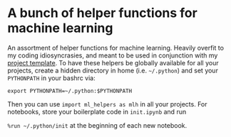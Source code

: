 # A bunch of helper functions for machine learning
An assortment of helper functions for machine learning. Heavily overfit to my coding idiosyncrasies, and meant to be used in conjunction with my [project template](https://github.com/vmasrani/ml_project_skeleton).
To have these helpers be globally available for all your projects, create a hidden directory in home (i.e. `~/.python`) and set your `PYTHONPATH` in your bashrc via:

`export PYTHONPATH=~/.python:$PYTHONPATH`

Then you can use `import ml_helpers as mlh` in all your projects. For notebooks, store your boilerplate code in `init.ipynb` and run 

`%run ~/.python/init` at the beginning of each new notebook.
